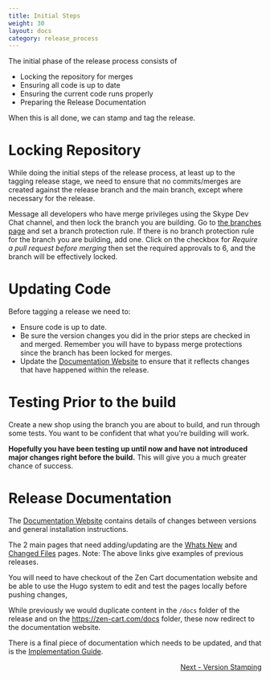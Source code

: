 ```yaml
---
title: Initial Steps
weight: 30
layout: docs
category: release_process
---
```

The initial phase of the release process consists of

 + Locking the repository for merges
 + Ensuring all code is up to date
 + Ensuring the current code runs properly
 + Preparing the Release Documentation

When this is all done, we can stamp and tag the release.

# Locking Repository

While doing the initial steps of the release process, at least up to the tagging release stage,
we need to ensure that no commits/merges are created against the release branch and the main branch,
except where necessary for the release.

Message all developers who have merge privileges using the Skype Dev Chat channel, and then lock the branch you are building.  Go to [the branches page](https://github.com/zencart/zencart/settings/branches) and set a branch protection rule.  If there is no branch protection rule for the branch you are building, add one.  Click on the checkbox for *Require a pull request before merging* then set the required approvals to 6, and the branch will be effectively locked.  


# Updating Code

Before tagging a release we need to:

- Ensure code is up to date.
- Be sure the version changes you did in the prior steps are checked in and merged. Remember you will have to bypass merge protections since the branch has been locked for merges.
- Update the [Documentation Website](https:docs.zen-cart.com/release) to ensure that it reflects changes that have happened within the release.

# Testing Prior to the build 
Create a new shop using the branch you are about to build, and run through some tests.  You want to be confident that what you're building will work. 

**Hopefully you have been testing up until now and have not introduced major changes right before the build.**  This will give you a much greater chance of success. 

# Release Documentation

The [Documentation Website](https:docs.zen-cart.com/release)  contains details of changes between versions and general installation instructions.

The 2 main pages that need adding/updating are the [Whats New](https://docs.zen-cart.com/release/whatsnew_1.5.7.html)
and [Changed Files](https://docs.zen-cart.com/release/changed_files-v1-5-7.html) pages.
Note: The above links give examples of previous releases.

You will need to have checkout of the Zen Cart documentation website and be able to use the Hugo system to
edit and test the pages locally before pushing changes,

While previously we would duplicate content in the `/docs` folder of the release and on the
https://zen-cart.com/docs folder, these now redirect to the documentation website.

There is a final piece of documentation which needs to be updated, and that is the [Implementation Guide](/dev/release_process/implementation_guide/). 

<div style="text-align:right;" id="next">
   <a class="btn btn-lg btn-primary mr-3 mb-4" href="/dev/release_process/version_stamping/">
        Next - Version Stamping<i class="fas fa-arrow-alt-circle-right ml-2"></i>
   </a>
</div>
